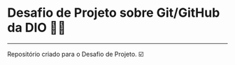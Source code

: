 # Desafio de Projeto sobre Git/GitHub da DIO 👩‍💻
------------------
Repositório criado para o Desafio de Projeto. ☑️
